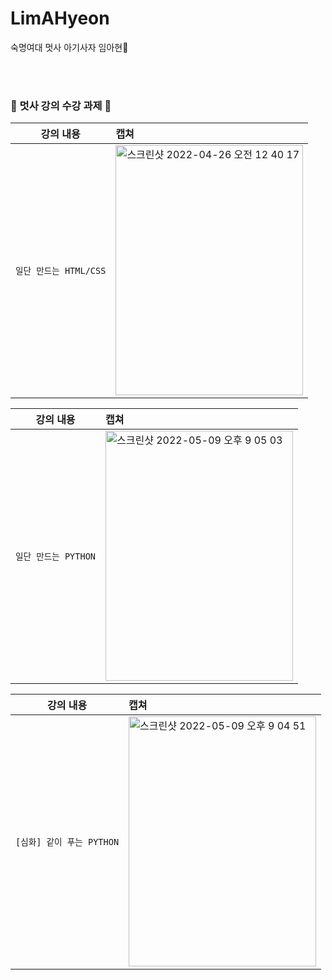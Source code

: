 # LimAHyeon
숙명여대 멋사 아기사자 임아현🦁

<br><br>
### 🦁 멋사 강의 수강 과제 🦁

| 강의 내용 | 캡쳐 | 
|:------:|:------|
|`일단 만드는 HTML/CSS`|<img width="300" height = "400" alt="스크린샷 2022-04-26 오전 12 40 17" src="https://user-images.githubusercontent.com/80513699/165124445-3124d481-202a-4f98-994d-a0f2883c13fe.png"> |

| 강의 내용 | 캡쳐 | 
|:------:|:------|
|`일단 만드는 PYTHON`| <img width="300" height = "400" alt="스크린샷 2022-05-09 오후 9 05 03" src="https://user-images.githubusercontent.com/80513699/167406516-d4152eaf-6bcc-430a-96b9-b4e4c32a86f9.png"> |


| 강의 내용 | 캡쳐 | 
|:------:|:------|
|`[심화] 같이 푸는 PYTHON`| <img width="300" height = "400" alt="스크린샷 2022-05-09 오후 9 04 51" src="https://user-images.githubusercontent.com/80513699/167406525-bf89bbf6-c8b0-4f4c-b38d-289f07552fdd.png"> |

